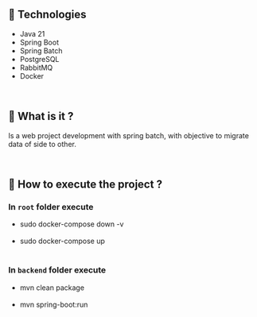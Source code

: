 ## 📌 Technologies
- Java 21
- Spring Boot
- Spring Batch
- PostgreSQL
- RabbitMQ
- Docker

<br>

## 🎯 What is it ?
Is a web project development with spring batch, with objective to migrate data of side to other.

<br>

## 🚀 How to execute the project ?

### In ``root`` folder execute

- sudo docker-compose down -v <br><br>
- sudo docker-compose up <br><br>

### In ``backend`` folder execute

- mvn clean package <br><br>
- mvn spring-boot:run <br><br>